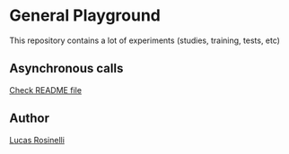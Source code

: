 # General Playground

This repository contains a lot of experiments (studies, training, tests, etc)

## Asynchronous calls
[Check README file](./src/Asynchronous.Web/README.md)

## Author
[Lucas Rosinelli](https://lucasrosinelli.com/)
